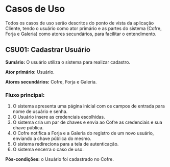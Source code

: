 # Casos de Uso

Todos os casos de uso serão descritos do ponto de vista da aplicação Cliente, tendo o usuário como ator primário e as partes do sistema (Cofre, Forja e Galeria) como atores secundários, para facilitar o entendimento.

## CSU01: Cadastrar Usuário

**Sumário:** O usuário utiliza o sistema para realizar cadastro.

**Ator primário:** Usuário.

**Atores secundários:** Cofre, Forja e Galeria.

### Fluxo principal:
1. O sistema apresenta uma página inicial com os campos de entrada para nome de usuário e senha.
2. O Usuário insere as credenciais escolhidas.
3. O sistema cria um par de chaves e envia ao Cofre as credenciais e sua chave pública.
4. O Cofre notifica a Forja e a Galeria do registro de um novo usuário, enviando a chave pública do mesmo.
4. O sistema redireciona para a tela de autenticação.
5. O sistema encerra o caso de uso.

**Pós-condições:** o Usuário foi cadastrado no Cofre.
